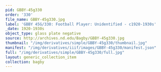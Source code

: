 ```yaml
---
pid: GBBY-45g330
order: '330'
file_name: GBBY-45g330.jpg
label: 'GBBY 45G/330: Football Player: Unidentified - c1920-1930s'
_date: 1920-1930s
object_type: glass plate negative
source: http://archives.nd.edu/Bagby/GBBY-45g330.jpg
thumbnail: "/img/derivatives/simple/GBBY-45g330/thumbnail.jpg"
manifest: "/img/derivatives/iiif/images/GBBY-45g330/manifest.json"
full: "/img/derivatives/simple/GBBY-45g330/full.jpg"
layout: generic_collection_item
collection: bagby
---
```


